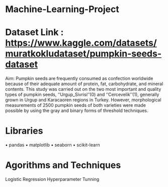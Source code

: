 # Machine-Learning-Project
# Dataset Link : https://www.kaggle.com/datasets/muratkokludataset/pumpkin-seeds-dataset

Aim:
Pumpkin seeds are frequently consumed as confection worldwide because of their adequate amount of protein, fat, carbohydrate, and mineral contents. This study was carried out on the two most important and quality types of pumpkin seeds, ‘‘Urgup_Sivrisi’’(0) and ‘‘Cercevelik’’(1), generally grown in Urgup and Karacaoren regions in Turkey. However, morphological measurements of 2500 pumpkin seeds of both varieties were made possible by using the gray and binary forms of threshold techniques.


# Libraries
•	pandas
•	matplotlib
•	seaborn
•	scikit-learn


# Agorithms and Techniques
Logistic Regression
Hyperparameter Tunning
